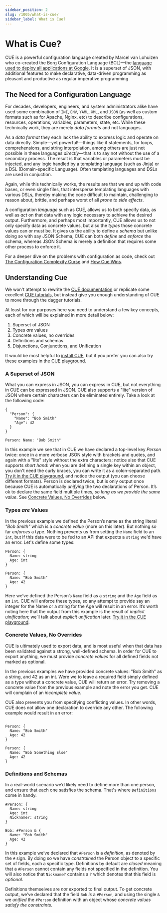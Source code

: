 ```yaml
---
sidebar_position: 2
slug: /1005/what-is-cue/
sidebar_label: What is Cue?
---
```


# What is Cue?

CUE is a powerful configuration language created by Marcel van Lohuizen who co-created the Borg Configuration Language (BCL)—the [language used to deploy all applications at Google](https://storage.googleapis.com/pub-tools-public-publication-data/pdf/43438.pdf). It is a superset of JSON, with additional features to make declarative, data-driven programming as pleasant and productive as regular imperative programming.

## The Need for a Configuration Language

For decades, developers, engineers, and system administrators alike have used some combination of `INI`, `ENV`, `YAML`, `XML`, and `JSON` (as well as custom formats such as for Apache, Nginx, etc) to describe configurations, resources, operations, variables, parameters, state, etc. While these technically work, they are merely _data formats_ and not languages. 

As a _data format_ they each lack the ability to express logic and operate on data directly. Simple&mdash;yet powerful!&mdash;things like if statements, for loops, comprehensions, and string interpolation, among others are just not possible in these languages _directly_—that is to say not without the use of a secondary process. The result is that variables or parameters must be injected, and any logic handled by a templating language (such as Jinja) or a DSL (Domain-specific Language). Often templating languages and DSLs are used in conjuction.

Again, while this technically works, the results are that we end up with code bases, or even single files, that intersperse templating languages with various DSLs, thereby making the code difficult to maintain, challenging to reason about, brittle, and perhaps worst of all _prone to side effects_.

A configuration _language_ such as CUE, allows us to both specify data, as well as _act_ on that data with any logic necessary to achieve the desired output. Furthermore, and perhaps most importantly, CUE allows us to not only specify data as concrete values, but also the _types_ those concrete values can or must be. It gives us the ability to define a _schema_ but unlike doing so with say JSON Schema, CUE can both _define_ and _enforce_ the schema, whereas JSON Schema is merely a definition that requires some other process to enforce it.

For a deeper dive on the problems with configuration as code, check out [The Configuration Complexity Curse](https://blog.cedriccharly.com/post/20191109-the-configuration-complexity-curse/) and [How Cue Wins](https://blog.cedriccharly.com/post/20210523-how-cue-wins/).

## Understanding Cue

We won't attempt to rewrite the [CUE documentation](https://cuelang.org/docs/) or replicate some excellent [CUE tutorials](https://cuetorials.com/), but instead give you enough understanding of CUE to move through the dagger tutorials.

At least for our purposes here you need to understand a few key concepts, each of which will be explained in more detail below:
1. Superset of JSON
2. Types _are_ values
3. Concrete values, no overrides
5. Definitions and schemas
6. Disjunctions, Conjunctions, and Unification

It would be most helpful to [install CUE](https://github.com/cue-lang/cue#download-and-install), but if you prefer you can also try these examples in the [CUE playground](https://cuelang.org/play/).

### A Superset of JSON

What you can express in JSON, you can express in CUE, but not everything in CUE can be expressed in JSON. CUE also supports a "lite" version of JSON where certain characters can be eliminated entirely. Take a look at the following code:

```cue
{
  "Person": {
    "Name": "Bob Smith"
    "Age": 42
  }
}

Person: Name: "Bob Smith"
```

In this example we see that in CUE we have declared a top-level key _Person_ twice: once in a more verbose JSON style with brackets and quotes, and again with a "lite" style without the extra characters; notice also that CUE supports _short hand_: when you are defining a single key within an object, you don't need the curly braces, you can write it as a colon-separated path. [Try it in the CUE playground](https://cuelang.org/play/?id=wOVTT8MmvKx#cue@export@yaml), and notice the output (you can choose different formats). Person is declared twice, but is only output once because CUE is automatically _unifying_ the two declarations of Person. It&rsquo;s ok to declare the same field multiple times, _so long as we provide the same value_. See [Concrete Values, No Overrides](#concreteness-no-overrides) below.

### Types _are_ Values

In the previous example we defined the Person&rsquo;s name as the string literal _"Bob Smith"_ which is a _concrete value_ (more on this later). But nothing so far _enforces_ a type. Nothing prevents us from setting the `Name` field to an `int`, but if this data were to be fed to an API that expects a `string` we'd have an error. Let's define some types:

```cue
Person: {
  Name: string
  Age: int
}

Person: {
  Name: "Bob Smith"
  Age: 42
}

```

Here we&rsquo;ve defined the Person&rsquo;s `Name` field as a `string` and the `Age` field as an `int`. CUE will enforce these types, so any attempt to provide say an integer for the Name or a string for the Age will result in an error. It&rsquo;s worth noting here that the output from this example is the result of _implicit uinification_; we&rsquo;ll talk about _explicit unification_ later. [Try it in the CUE playground](https://cuelang.org/play/?id=p12E8vjFTsc#cue@export@yaml).

### Concrete Values, No Overrides

CUE is ultimately used to export data, and is most useful when that data has been validated against a strong, well-defined schema. In order for CUE to export anything, we must provide _concrete values_ for all defined fields not marked as optional.

In the previous examples we have provided concrete values: "Bob Smith" as a string, and 42 as an int. Were we to leave a required field simply defined as a type without a concrete value, CUE will return an error. Try removing a concrete value from the previous example and note the error you get. CUE will complain of an _incomplete value_.

CUE also prevents you from specifying conflicting values. In other words, CUE does not allow one declaration to override any other. The following example would result in an error:

```cue

Person: {
  Name: "Bob Smith"
  Age: 42
}

Person: {
  Name: "Bob Something Else"
  Age: 42
}
```

### Definitions and Schemas

In a real-world scenario we&rsquo;d likely need to define more than one person, and ensure that each one satisfies the schema. That's where `Definitions` come in handy.

```cue
#Person: {
  Name: string
  Age: int
  Nickname?: string
}

Bob: #Person & {
  Name: "Bob Smith"
  Age: 42
}
```

In this example we&rsquo;ve declared that `#Person` is a _definition_, as denoted by the `#` sign. By doing so we have _constrained_ the Person object to a specific set of fields, each a specific type. Definitions by default are _closed_ meaning that a `#Person` cannot contain any fields not specified in the definition. You will also notice that `Nickname?` contains a `?` which denotes that this field is _optional_. 

Definitions themselves are _not_ exported to final output. To get concrete output, we&rsquo;ve declared that the field `Bob` _is_ a `#Person`, and using the single `&` we _unified_ the `#Person` definition with an object whose _concrete values satisfy the constraints_. 